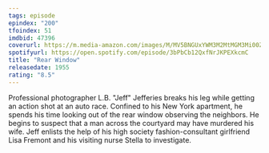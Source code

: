 ```yaml
---
tags: episode
epindex: "200"
tfoindex: 51
imdbid: 47396
coverurl: https://m.media-amazon.com/images/M/MV5BNGUxYWM3M2MtMGM3Mi00ZmRiLWE0NGQtZjE5ODI2OTJhNTU0XkEyXkFqcGdeQXVyMTQxNzMzNDI@._V1_SY300_CR0,0,202,300_.jpg
spotifyurl: https://open.spotify.com/episode/3bPbCb12QxfNrJKPEXkcmC
title: "Rear Window"
releasedate: 1955
rating: "8.5"
---
```


Professional photographer L.B. "Jeff" Jefferies breaks his leg while getting an action shot at an auto race. Confined to his New York apartment, he spends his time looking out of the rear window observing the neighbors. He begins to suspect that a man across the courtyard may have murdered his wife. Jeff enlists the help of his high society fashion-consultant girlfriend Lisa Fremont and his visiting nurse Stella to investigate.